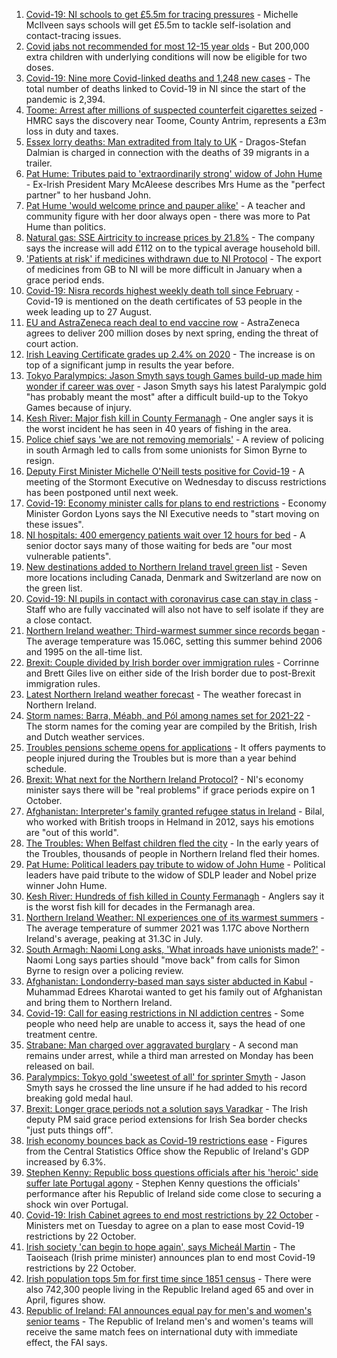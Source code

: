 1. [Covid-19: NI schools to get £5.5m for tracing pressures](https://www.bbc.co.uk/news/uk-northern-ireland-58440326?at_medium=RSS&at_campaign=KARANGA) - Michelle McIlveen says schools will get £5.5m to tackle self-isolation and contact-tracing issues.
2. [Covid jabs not recommended for most 12-15 year olds](https://www.bbc.co.uk/news/health-58438669?at_medium=RSS&at_campaign=KARANGA) - But 200,000 extra children with underlying conditions will now be eligible for two doses.
3. [Covid-19: Nine more Covid-linked deaths and 1,248 new cases](https://www.bbc.co.uk/news/uk-northern-ireland-58437735?at_medium=RSS&at_campaign=KARANGA) - The total number of deaths linked to Covid-19 in NI since the start of the pandemic is 2,394.
4. [Toome: Arrest after millions of suspected counterfeit cigarettes seized](https://www.bbc.co.uk/news/uk-northern-ireland-58441327?at_medium=RSS&at_campaign=KARANGA) - HMRC says the discovery near Toome, County Antrim, represents a £3m loss in duty and taxes.
5. [Essex lorry deaths: Man extradited from Italy to UK](https://www.bbc.co.uk/news/uk-england-essex-58439558?at_medium=RSS&at_campaign=KARANGA) - Dragos-Stefan Dalmian is charged in connection with the deaths of 39 migrants in a trailer.
6. [Pat Hume: Tributes paid to 'extraordinarily strong' widow of John Hume](https://www.bbc.co.uk/news/uk-northern-ireland-58431982?at_medium=RSS&at_campaign=KARANGA) - Ex-Irish President Mary McAleese describes Mrs Hume as the "perfect partner" to her husband John.
7. [Pat Hume 'would welcome prince and pauper alike'](https://www.bbc.co.uk/news/uk-northern-ireland-58441321?at_medium=RSS&at_campaign=KARANGA) - A teacher and community figure with her door always open - there was more to Pat Hume than politics.
8. [Natural gas: SSE Airtricity to increase prices by 21.8%](https://www.bbc.co.uk/news/uk-northern-ireland-58433363?at_medium=RSS&at_campaign=KARANGA) - The company says the increase will add £112 on to the typical average household bill.
9. ['Patients at risk' if medicines withdrawn due to NI Protocol](https://www.bbc.co.uk/news/uk-northern-ireland-58426185?at_medium=RSS&at_campaign=KARANGA) - The export of medicines from GB to NI will be more difficult in January when a grace period ends.
10. [Covid-19: Nisra records highest weekly death toll since February](https://www.bbc.co.uk/news/uk-northern-ireland-58431986?at_medium=RSS&at_campaign=KARANGA) - Covid-19 is mentioned on the death certificates of 53 people in the week leading up to 27 August.
11. [EU and AstraZeneca reach deal to end vaccine row](https://www.bbc.co.uk/news/world-europe-58426880?at_medium=RSS&at_campaign=KARANGA) - AstraZeneca agrees to deliver 200 million doses by next spring, ending the threat of court action.
12. [Irish Leaving Certificate grades up 2.4% on 2020](https://www.bbc.co.uk/news/world-europe-58439517?at_medium=RSS&at_campaign=KARANGA) - The increase is on top of a significant jump in results the year before.
13. [Tokyo Paralympics: Jason Smyth says tough Games build-up made him wonder if career was over](https://www.bbc.co.uk/sport/disability-sport/58433167?at_medium=RSS&at_campaign=KARANGA) - Jason Smyth says his latest Paralympic gold "has probably meant the most" after a difficult build-up to the Tokyo Games because of injury.
14. [Kesh River: Major fish kill in County Fermanagh](https://www.bbc.co.uk/news/uk-northern-ireland-58428061?at_medium=RSS&at_campaign=KARANGA) - One angler says it is the worst incident he has seen in 40 years of fishing in the area.
15. [Police chief says 'we are not removing memorials'](https://www.bbc.co.uk/news/uk-northern-ireland-58414711?at_medium=RSS&at_campaign=KARANGA) - A review of policing in south Armagh led to calls from some unionists for Simon Byrne to resign.
16. [Deputy First Minister Michelle O'Neill tests positive for Covid-19](https://www.bbc.co.uk/news/uk-northern-ireland-58393886?at_medium=RSS&at_campaign=KARANGA) - A meeting of the Stormont Executive on Wednesday to discuss restrictions has been postponed until next week.
17. [Covid-19: Economy minister calls for plans to end restrictions](https://www.bbc.co.uk/news/uk-northern-ireland-58397189?at_medium=RSS&at_campaign=KARANGA) - Economy Minister Gordon Lyons says the NI Executive needs to "start moving on these issues".
18. [NI hospitals: 400 emergency patients wait over 12 hours for bed](https://www.bbc.co.uk/news/uk-northern-ireland-58393877?at_medium=RSS&at_campaign=KARANGA) - A senior doctor says many of those waiting for beds are "our most vulnerable patients".
19. [New destinations added to Northern Ireland travel green list](https://www.bbc.co.uk/news/uk-northern-ireland-58356522?at_medium=RSS&at_campaign=KARANGA) - Seven more locations including Canada, Denmark and Switzerland are now on the green list.
20. [Covid-19: NI pupils in contact with coronavirus case can stay in class](https://www.bbc.co.uk/news/uk-northern-ireland-58342215?at_medium=RSS&at_campaign=KARANGA) - Staff who are fully vaccinated will also not have to self isolate if they are a close contact.
21. [Northern Ireland weather: Third-warmest summer since records began](https://www.bbc.co.uk/news/uk-northern-ireland-58414526?at_medium=RSS&at_campaign=KARANGA) - The average temperature was 15.06C, setting this summer behind 2006 and 1995 on the all-time list.
22. [Brexit: Couple divided by Irish border over immigration rules](https://www.bbc.co.uk/news/uk-northern-ireland-58398853?at_medium=RSS&at_campaign=KARANGA) - Corrinne and Brett Giles live on either side of the Irish border due to post-Brexit immigration rules.
23. [Latest Northern Ireland weather forecast](https://www.bbc.co.uk/news/uk-northern-ireland-26018439?at_medium=RSS&at_campaign=KARANGA) - The weather forecast in Northern Ireland.
24. [Storm names: Barra, Méabh, and Pól among names set for 2021-22](https://www.bbc.co.uk/news/uk-northern-ireland-58334589?at_medium=RSS&at_campaign=KARANGA) - The storm names for the coming year are compiled by the British, Irish and Dutch weather services.
25. [Troubles pensions scheme opens for applications](https://www.bbc.co.uk/news/uk-northern-ireland-58388323?at_medium=RSS&at_campaign=KARANGA) - It offers payments to people injured during the Troubles but is more than a year behind schedule.
26. [Brexit: What next for the Northern Ireland Protocol?](https://www.bbc.co.uk/news/uk-northern-ireland-58356075?at_medium=RSS&at_campaign=KARANGA) - NI's economy minister says there will be "real problems" if grace periods expire on 1 October.
27. [Afghanistan: Interpreter's family granted refugee status in Ireland](https://www.bbc.co.uk/news/uk-northern-ireland-58382925?at_medium=RSS&at_campaign=KARANGA) - Bilal, who worked with British troops in Helmand in 2012, says his emotions are "out of this world".
28. [The Troubles: When Belfast children fled the city](https://www.bbc.co.uk/news/uk-northern-ireland-58193536?at_medium=RSS&at_campaign=KARANGA) - In the early years of the Troubles, thousands of people in Northern Ireland fled their homes.
29. [Pat Hume: Political leaders pay tribute to widow of John Hume](https://www.bbc.co.uk/news/uk-northern-ireland-58438885?at_medium=RSS&at_campaign=KARANGA) - Political leaders have paid tribute to the widow of SDLP leader and Nobel prize winner John Hume.
30. [Kesh River: Hundreds of fish killed in County Fermanagh](https://www.bbc.co.uk/news/uk-northern-ireland-58429963?at_medium=RSS&at_campaign=KARANGA) - Anglers say it is the worst fish kill for decades in the Fermanagh area.
31. [Northern Ireland Weather: NI experiences one of its warmest summers](https://www.bbc.co.uk/news/uk-northern-ireland-58428677?at_medium=RSS&at_campaign=KARANGA) - The average temperature of summer 2021 was 1.17C above Northern Ireland's average, peaking at 31.3C in July.
32. [South Armagh: Naomi Long asks, 'What inroads have unionists made?'](https://www.bbc.co.uk/news/uk-northern-ireland-58413907?at_medium=RSS&at_campaign=KARANGA) - Naomi Long says parties should "move back" from calls for Simon Byrne to resign over a policing review.
33. [Afghanistan: Londonderry-based man says sister abducted in Kabul](https://www.bbc.co.uk/news/uk-northern-ireland-foyle-west-58412944?at_medium=RSS&at_campaign=KARANGA) - Muhammad Edrees Kharotai wanted to get his family out of Afghanistan and bring them to Northern Ireland.
34. [Covid-19: Call for easing restrictions in NI addiction centres](https://www.bbc.co.uk/news/uk-northern-ireland-foyle-west-58398845?at_medium=RSS&at_campaign=KARANGA) - Some people who need help are unable to access it, says the head of one treatment centre.
35. [Strabane: Man charged over aggravated burglary](https://www.bbc.co.uk/news/uk-northern-ireland-foyle-west-58406975?at_medium=RSS&at_campaign=KARANGA) - A second man remains under arrest, while a third man arrested on Monday has been released on bail.
36. [Paralympics: Tokyo gold 'sweetest of all' for sprinter Smyth](https://www.bbc.co.uk/news/uk-northern-ireland-foyle-west-58382095?at_medium=RSS&at_campaign=KARANGA) - Jason Smyth says he crossed the line unsure if he had added to his record breaking gold medal haul.
37. [Brexit: Longer grace periods not a solution says Varadkar](https://www.bbc.co.uk/news/uk-northern-ireland-58422191?at_medium=RSS&at_campaign=KARANGA) - The Irish deputy PM said grace period extensions for Irish Sea border checks "just puts things off".
38. [Irish economy bounces back as Covid-19 restrictions ease](https://www.bbc.co.uk/news/world-europe-58423060?at_medium=RSS&at_campaign=KARANGA) - Figures from the Central Statistics Office show the Republic of Ireland's GDP increased by 6.3%.
39. [Stephen Kenny: Republic boss questions officials after his 'heroic' side suffer late Portugal agony](https://www.bbc.co.uk/sport/football/58416948?at_medium=RSS&at_campaign=KARANGA) - Stephen Kenny questions the officials' performance after his Republic of Ireland side come close to securing a shock win over Portugal.
40. [Covid-19: Irish Cabinet agrees to end most restrictions by 22 October](https://www.bbc.co.uk/news/world-europe-58400777?at_medium=RSS&at_campaign=KARANGA) - Ministers met on Tuesday to agree on a plan to ease most Covid-19 restrictions by 22 October.
41. [Irish society 'can begin to hope again', says Micheál Martin](https://www.bbc.co.uk/news/world-europe-58402941?at_medium=RSS&at_campaign=KARANGA) - The Taoiseach (Irish prime minister) announces plan to end most Covid-19 restrictions by 22 October.
42. [Irish population tops 5m for first time since 1851 census](https://www.bbc.co.uk/news/world-europe-58399880?at_medium=RSS&at_campaign=KARANGA) - There were also 742,300 people living in the Republic Ireland aged 65 and over in April, figures show.
43. [Republic of Ireland: FAI announces equal pay for men's and women's senior teams](https://www.bbc.co.uk/sport/football/58385989?at_medium=RSS&at_campaign=KARANGA) - The Republic of Ireland men's and women's teams will receive the same match fees on international duty with immediate effect, the FAI says.
